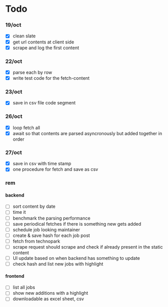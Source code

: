 # Todo

### 19/oct
- [X] clean slate
- [X] get url contents at client side
- [X] scrape and log the first content

### 22/oct
- [X] parse each by row
- [X] write test code for the fetch-content

### 23/oct
- [X] save in csv file code segment

### 26/oct
- [X] loop fetch all
- [X] await so that contents are parsed asyncronously but added together in order

### 27/oct
- [X] save in csv with time stamp
- [X] one procedure for fetch and save as csv

### rem

#### backend
- [ ] sort content by date
- [ ] time it
- [ ] benchmark the parsing performance
- [ ] save periodical fetches if there is something new gets added
- [ ] schedule job looking maintainer
- [ ] create & save hash for each job post
- [ ] fetch from technopark
- [ ] scrape request should scrape and check if already present in the static content
- [ ] UI update based on when backend has something to update
- [ ] check hash and list new jobs with highlight

#### frontend
- [ ] list all jobs
- [ ] show new additions with a highlight
- [ ] downloadable as excel sheet, csv